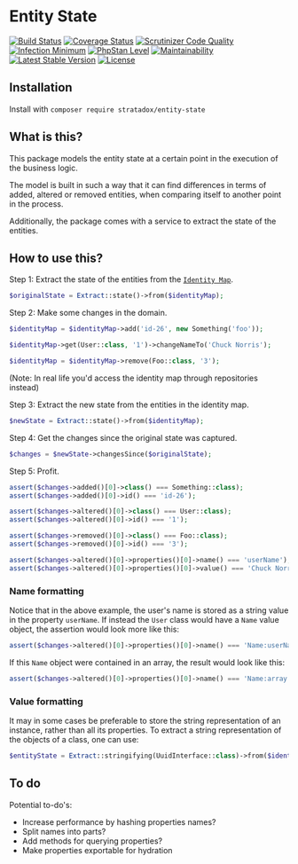 # Entity State

[![Build Status](https://travis-ci.org/Stratadox/EntityState.svg?branch=master)](https://travis-ci.org/Stratadox/EntityState)
[![Coverage Status](https://coveralls.io/repos/github/Stratadox/EntityState/badge.svg?branch=master)](https://coveralls.io/github/Stratadox/EntityState?branch=master)
[![Scrutinizer Code Quality](https://scrutinizer-ci.com/g/Stratadox/EntityState/badges/quality-score.png?b=master)](https://scrutinizer-ci.com/g/Stratadox/EntityState/?branch=master)
[![Infection Minimum](https://img.shields.io/badge/msi-95-brightgreen.svg)](https://travis-ci.org/Stratadox/EntityState)
[![PhpStan Level](https://img.shields.io/badge/phpstan-7/7-brightgreen.svg)](https://travis-ci.org/Stratadox/EntityState)
[![Maintainability](https://api.codeclimate.com/v1/badges/8c27d62a028e929648d2/maintainability)](https://codeclimate.com/github/Stratadox/EntityState/maintainability)
[![Latest Stable Version](https://poser.pugx.org/stratadox/entity-state/v/stable)](https://packagist.org/packages/stratadox/entity-state)
[![License](https://poser.pugx.org/stratadox/entity-state/license)](https://packagist.org/packages/stratadox/entity-state)

## Installation

Install with `composer require stratadox/entity-state`

## What is this?

This package models the entity state at a certain point in the execution of the 
business logic.

The model is built in such a way that it can find differences in terms of added, 
altered or removed entities, when comparing itself to another point in the process.

Additionally, the package comes with a service to extract the state of the entities.

## How to use this?

Step 1: Extract the state of the entities from the [`Identity Map`](https://github.com/Stratadox/IdentityMap).
```php
$originalState = Extract::state()->from($identityMap);
```
Step 2: Make some changes in the domain.
```php
$identityMap = $identityMap->add('id-26', new Something('foo'));

$identityMap->get(User::class, '1')->changeNameTo('Chuck Norris');

$identityMap = $identityMap->remove(Foo::class, '3');
```
(Note: In real life you'd access the identity map through repositories instead)

Step 3: Extract the new state from the entities in the identity map.
```php
$newState = Extract::state()->from($identityMap);
```
Step 4: Get the changes since the original state was captured.
```php
$changes = $newState->changesSince($originalState);
```
Step 5: Profit.
```php
assert($changes->added()[0]->class() === Something::class);
assert($changes->added()[0]->id() === 'id-26');

assert($changes->altered()[0]->class() === User::class);
assert($changes->altered()[0]->id() === '1');

assert($changes->removed()[0]->class() === Foo::class);
assert($changes->removed()[0]->id() === '3');

assert($changes->altered()[0]->properties()[0]->name() === 'userName');
assert($changes->altered()[0]->properties()[0]->value() === 'Chuck Norris');
```

### Name formatting

Notice that in the above example, the user's name is stored as a string value in
the property `userName`. If instead the `User` class would have a `Name` value 
object, the assertion would look more like this:
```php
assert($changes->altered()[0]->properties()[0]->name() === 'Name:userName.name');
```
If this `Name` object were contained in an array, the result would look like this:
```php
assert($changes->altered()[0]->properties()[0]->name() === 'Name:array:userName[0].name');
```

### Value formatting

It may in some cases be preferable to store the string representation of an 
instance, rather than all its properties.
To extract a string representation of the objects of a class, one can use:
```php
$entityState = Extract::stringifying(UuidInterface::class)->from($identityMap);
```


## To do

Potential to-do's:
- Increase performance by hashing properties names?
- Split names into parts?
- Add methods for querying properties?
- Make properties exportable for hydration

